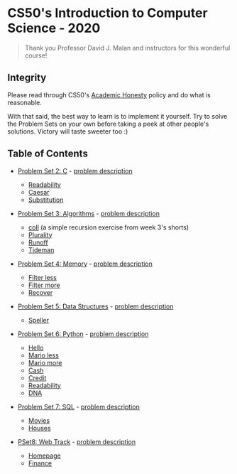 # CS50's Introduction to Computer Science - 2020
> Thank you Professor David J. Malan and instructors for this wonderful course!

## Integrity
Please read through CS50's [Academic Honesty](https://cs50.harvard.edu/x/2020/honesty/) policy and do what is reasonable.

With that said, the best way to learn is to implement it yourself. Try to solve the Problem Sets on your own before taking a peek at other people's solutions. Victory will taste sweeter too :)

## Table of Contents

* [Problem Set 2: C](pset2/) - [problem description](https://cs50.harvard.edu/x/2020/psets/2/)
    - [Readability](pset2/readability/)
    - [Caesar](pset2/caesar/)
    - [Substitution](pset2/substitution/)

* [Problem Set 3: Algorithms](pset3/) - [problem description](https://cs50.harvard.edu/x/2020/psets/3/)
    - [coll](pset3/coll/) (a simple recursion exercise from week 3's shorts)
    - [Plurality](pset3/plurality/)
    - [Runoff](pset3/runoff/)
    - [Tideman](pset3/tideman/)

* [Problem Set 4: Memory](pset4/) - [problem description](https://cs50.harvard.edu/x/2020/psets/4/)
    - [Filter less](pset4/filter_less/)
    - [Filter more](pset4/filter_more/)
    - [Recover](pset4/recover/)

* [Problem Set 5: Data Structures](pset5/) - [problem description](https://cs50.harvard.edu/x/2020/psets/5/)
    - [Speller](pset5/speller/)

* [Problem Set 6: Python](pset6/) - [problem description](https://cs50.harvard.edu/x/2020/psets/6/)
    - [Hello](pset6/hello/)
    - [Mario less](pset6/mario/less/)
    - [Mario more](pset6/mario/more/)
    - [Cash](pset6/cash/)
    - [Credit](pset6/credit/)
    - [Readability](pset6/readability/)
    - [DNA](pset6/dna/)

* [Problem Set 7: SQL](pset7/) - [problem description](https://cs50.harvard.edu/x/2020/psets/7/)
    - [Movies](pset7/movies/)
    - [Houses](pset7/houses/)

* [PSet8: Web Track](pset8/web/) - [problem description](https://cs50.harvard.edu/x/2020/tracks/web/)
    - [Homepage](pset8/web/homepage/)
    - [Finance](pset8/web/finance/)
